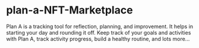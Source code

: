# plan-a-NFT-Marketplace
Plan A is a tracking tool for reflection, planning, and improvement. It helps in starting your day and rounding it off. Keep track of your goals and activities with Plan A, track activity progress, build a healthy routine, and lots more...

